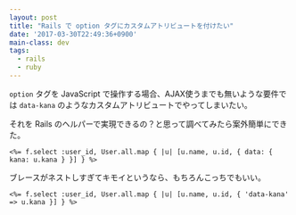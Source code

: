 ```yaml
---
layout: post
title: "Rails で option タグにカスタムアトリビュートを付けたい"
date: '2017-03-30T22:49:36+0900'
main-class: dev
tags:
  - rails
  - ruby
---
```


`option` タグを JavaScript で操作する場合、AJAX使うまでも無いような要件では `data-kana` のようなカスタムアトリビュートでやってしまいたい。

それを Rails のヘルパーで実現できるの？と思って調べてみたら案外簡単にできた。

```erb
<%= f.select :user_id, User.all.map { |u| [u.name, u.id, { data: { kana: u.kana } }] } %>
```

ブレースがネストしすぎてキモイというなら、もちろんこっちでもいい。

```erb
<%= f.select :user_id, User.all.map { |u| [u.name, u.id, { 'data-kana' => u.kana }] } %>
```
